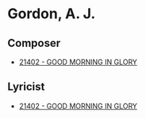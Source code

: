 # Gordon, A. J.

## Composer

- [21402 - GOOD MORNING IN GLORY](/hymns/21402.md)

## Lyricist

- [21402 - GOOD MORNING IN GLORY](/hymns/21402.md)

